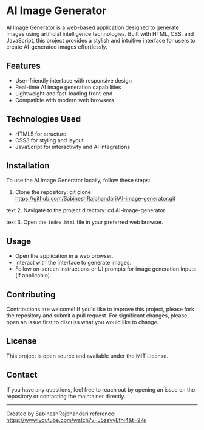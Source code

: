 # AI Image Generator

AI Image Generator is a web-based application designed to generate images using artificial intelligence technologies. Built with HTML, CSS, and JavaScript, this project provides a stylish and intuitive interface for users to create AI-generated images effortlessly.

## Features

- User-friendly interface with responsive design
- Real-time AI image generation capabilities
- Lightweight and fast-loading front-end
- Compatible with modern web browsers

## Technologies Used

- HTML5 for structure
- CSS3 for styling and layout
- JavaScript for interactivity and AI integrations

## Installation

To use the AI Image Generator locally, follow these steps:

1. Clone the repository:
git clone https://github.com/SabineshRajbhandari/AI-image-generator.git

text
2. Navigate to the project directory:
cd AI-image-generator

text
3. Open the `index.html` file in your preferred web browser.

## Usage

- Open the application in a web browser.
- Interact with the interface to generate images.
- Follow on-screen instructions or UI prompts for image generation inputs (if applicable).

## Contributing

Contributions are welcome! If you'd like to improve this project, please fork the repository and submit a pull request. For significant changes, please open an issue first to discuss what you would like to change.

## License

This project is open source and available under the MIT License.

## Contact

If you have any questions, feel free to reach out by opening an issue on the repository or contacting the maintainer directly.

---

Created by SabineshRajbhandari
reference: https://www.youtube.com/watch?v=J5zsvyEfhi4&t=27s